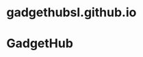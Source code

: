 # gadgethubsl.github.io

<!doctype html>
<html class="no-js" lang="es">

<head>
  <meta charset="utf-8">
  <title></title>
  <meta name="description" content="">
  <meta name="viewport" content="width=device-width, initial-scale=1">
</head>

<body>
  <h1>GadgetHub</h1>

</body>

</html>
